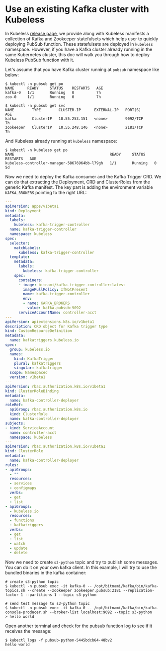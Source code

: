 # Use an existing Kafka cluster with Kubeless

In Kubeless [release page](https://github.com/kubeless/kubeless/releases), we provide along with Kubeless manifests a collection of Kafka and Zookeeper statefulsets which helps user to quickly deploying PubSub function. These statefulsets are deployed in `kubeless` namespace. However, if you have a Kafka cluster already running in the same Kubernetes cluster, this doc will walk you through how to deploy Kubeless PubSub function with it.

Let's assume that you have Kafka cluster running at `pubsub` namespace like below:

```console
$ kubectl -n pubsub get po
NAME      READY     STATUS    RESTARTS   AGE
kafka-0   1/1       Running   0          7h
zoo-0     1/1       Running   0          7h

$ kubectl -n pubsub get svc
NAME        TYPE        CLUSTER-IP      EXTERNAL-IP   PORT(S)             AGE
kafka       ClusterIP   10.55.253.151   <none>        9092/TCP            7h
zookeeper   ClusterIP   10.55.248.146   <none>        2181/TCP            7h
```

And Kubeless already running at `kubeless` namespace:

```console
$ kubectl -n kubeless get po
NAME                                           READY     STATUS    RESTARTS   AGE
kubeless-controller-manager-58676964bb-l79gh   1/1       Running   0          5d
```

Now we need to deploy the Kafka consumer and the Kafka Trigger CRD. We can do that extracting the Deployment, CRD and ClusterRoles from the generic Kafka manifest. The key part is adding the environment variable `KAFKA_BROKERS` pointing to the right URL:

```yaml
---
apiVersion: apps/v1beta1
kind: Deployment
metadata:
  labels:
    kubeless: kafka-trigger-controller
  name: kafka-trigger-controller
  namespace: kubeless
spec:
  selector:
    matchLabels:
      kubeless: kafka-trigger-controller
  template:
    metadata:
      labels:
        kubeless: kafka-trigger-controller
    spec:
      containers:
      - image: bitnami/kafka-trigger-controller:latest
        imagePullPolicy: IfNotPresent
        name: kafka-trigger-controller
        env:
        - name: KAFKA_BROKERS
          value: kafka.pubsub:9092
      serviceAccountName: controller-acct
---
apiVersion: apiextensions.k8s.io/v1beta1
description: CRD object for Kafka trigger type
kind: CustomResourceDefinition
metadata:
  name: kafkatriggers.kubeless.io
spec:
  group: kubeless.io
  names:
    kind: KafkaTrigger
    plural: kafkatriggers
    singular: kafkatrigger
  scope: Namespaced
  version: v1beta1
---
apiVersion: rbac.authorization.k8s.io/v1beta1
kind: ClusterRoleBinding
metadata:
  name: kafka-controller-deployer
roleRef:
  apiGroup: rbac.authorization.k8s.io
  kind: ClusterRole
  name: kafka-controller-deployer
subjects:
- kind: ServiceAccount
  name: controller-acct
  namespace: kubeless
---
apiVersion: rbac.authorization.k8s.io/v1beta1
kind: ClusterRole
metadata:
  name: kafka-controller-deployer
rules:
- apiGroups:
  - ""
  resources:
  - services
  - configmaps
  verbs:
  - get
  - list
- apiGroups:
  - kubeless.io
  resources:
  - functions
  - kafkatriggers
  verbs:
  - get
  - list
  - watch
  - update
  - delete
```

Now we need to create `s3-python` topic and try to publish some messages. You can do it on your own kafka client. In this example, I will try to use the bundled binaries in the kafka container:

```console
# create s3-python topic
$ kubectl -n pubsub exec -it kafka-0 -- /opt/bitnami/kafka/bin/kafka-topics.sh --create --zookeeper zookeeper.pubsub:2181 --replication-factor 1 --partitions 1 --topic s3-python

# send test message to s3-python topic
$ kubectl -n pubsub exec -it kafka-0 -- /opt/bitnami/kafka/bin/kafka-console-producer.sh --broker-list localhost:9092 --topic s3-python
> hello world
```

Open another terminal and check for the pubsub function log to see if it receives the message:

```console
$ kubectl logs -f pubsub-python-5445bdcb64-48bv2
hello world
```
